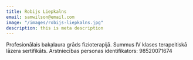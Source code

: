 ```yaml
---
title: Robijs Liepkalns
email: samwilson@email.com
image: "/images/robijs-liepkalns.jpg"
description: this is meta description
---
```


Profesionālais bakalaura grāds fizioterapijā.
Summus IV klases terapeitiskā lāzera sertifikāts.
Ārstniecības personas identifikators: 98520071674